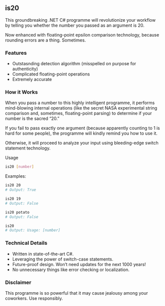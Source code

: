 ## is20
This groundbreaking .NET C# programme will revolutionize your workflow by telling you whether the number you passed as an argument is 20.

Now enhanced with floating-point epsilon comparison technology, because rounding errors are a thing. Sometimes.

### Features
 - Outstasnding detection algorithm (misspelled on purpose for authenticity)
 - Complicated floating-point operations
 - Extremely accurate

### How it Works

When you pass a number to this highly intelligent programme, it performs mind-blowing internal operations (like the secret NASA experimental string comparison and, sometimes, floating-point parsing) to determine if your number is the sacred “20.”

If you fail to pass exactly one argument (because apparently counting to 1 is hard for some people), the programme will kindly remind you how to use it.

Otherwise, it will proceed to analyze your input using bleeding-edge switch statement technology.

Usage
```bash
is20 [number]
```

Examples:
```bash
is20 20
# Output: True

is20 19
# Output: False

is20 potato
# Output: False

is20
# Output: Usage: [number]
```

### Technical Details
 - Written in state-of-the-art C#.
 - Leveraging the power of switch-case statements.
 - Future-proof design. Won’t need updates for the next 1000 years!
 - No unnecessary things like error checking or localization.

### Disclaimer

This programme is so powerful that it may cause jealousy among your coworkers. Use responsibly.